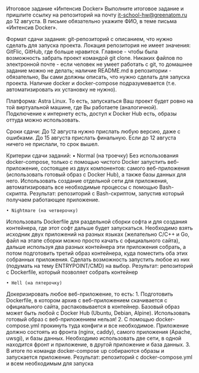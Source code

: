Итоговое задание «Интенсив Docker»
Выполните итоговое задание и пришлите ссылку на репозиторий на почту it-school-hw@greenatom.ru до 12 августа. В письме обязательно укажите ФИО, в теме письма «Интенсив Docker».

Формат сдачи задания: git-репозиторий с описанием, что нужно сделать для запуска проекта. Локация репозитория не имеет значения: GitFlic, GitHub, где больше нравится. Главное - чтобы была возможность забрать проект командой git clone. Никаких файлов по электронной почте - если человек не умеет работать с git, то домашнее задание можно не делать; наличие README.md в репозитории - обязательно, Вы сами должны описать, что нужно сделать для запуска проекта. Наличие docker и docker-compose подразумевается (т.е. автоматизировать их установку не нужно).

Платформа: Astra Linux. То есть, запускаться Ваш проект будет ровно на той виртуальной машине, где Вы работаете (аналогичной). Подключение к интернету есть, доступ к Docker Hub есть, образы оттуда можно использовать.

Сроки сдачи:
До 12 августа нужно прислать любую версию, даже с ошибками.
До 15 августа прислать финальную. Если до 12 августа ничего не прислали, то срок вышел.

Критерии сдачи заданий:
    • Normal (на троечку) 
Без использования docker-compose, только с помощью чистого Docker запустить веб-приложение, состоящее из двух компонентов: самого веб-приложения (использовать готовый образ с Docker Hub), а также базы данных для него. Использовать создание отдельной сети для приложения, автоматизировать все необходимые процессы с помощью Bash-скрипта.
Результат: репозиторий с Bash-скриптом, запустив который получаем работающее приложение.

    • Nightmare (на четверочку)
Использовать Dockerfile для раздельной сборки софта и для создания контейнера, где этот софт дальше будет запускаться.
Необходимо взять исходник двух приложений на разных языках (желательно С/С++ и Go, файл на этапе сборки можно просто качать с официального сайта), дальше используя два разных контейнера эти приложения собрать, а потом подготовить третий образ контейнера, куда поместить оба этих собранных приложения. Сделать возможность запустить любое из них (подумать на тему ENTRYPOINT/CMD) на выбор.
Результат: репозиторий с Dockerfile, который позволяет собрать контейнер

    • Hell (на пятерочку)
Докеризировать любое веб-приложение, то есть:
    1. Подготовить Dockerfile, в котором архив с веб-приложением скачивается с официального сайта, распаковывается в контейнер. Базовый образ может быть любой с Docker Hub (Ubuntu, Debian, Alpine). Использовать готовый образ с веб-приложением нельзя!
    2. С помощью docker-compose.yml прокинуть туда конфиги и все необходимое. Приложение должно состоять из фронта (nginx, caddy), самого приложения (Apache, uwsgi), и базы данных. Необходимо использовать две сети, в одной находится фронт и приложение, в другой приложение и база данных.
    3. В итоге по команде docker-compose up собираются образы и запускается приложение.
Результат: репозиторий с docker-compose.yml и всем необходимым для запуска